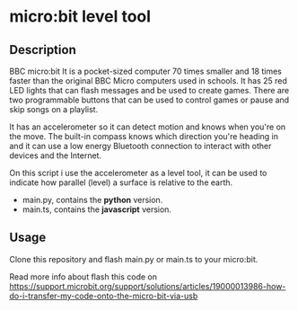 micro:bit level tool
=============

Description
-------
BBC micro:bit
It is a pocket-sized computer 70 times smaller and 18 times faster than the original BBC Micro computers used in schools. It has 25 red LED lights that can flash messages and be used to create games.
There are two programmable buttons that can be used to control games or pause and skip songs on a playlist.

It has an accelerometer so it can detect motion and knows when you're on the move. The built-in compass knows which direction you're heading in and it can use a low energy Bluetooth connection to interact with other devices and the Internet.

On this script i use the accelerometer as a level tool, it can be used to indicate how parallel (level) a surface is relative to the earth.

- main.py, contains the **python** version.
- main.ts, contains the **javascript** version.

Usage
-------
Clone this repository and flash main.py or main.ts to your micro:bit.

Read more info about flash this code on https://support.microbit.org/support/solutions/articles/19000013986-how-do-i-transfer-my-code-onto-the-micro-bit-via-usb
